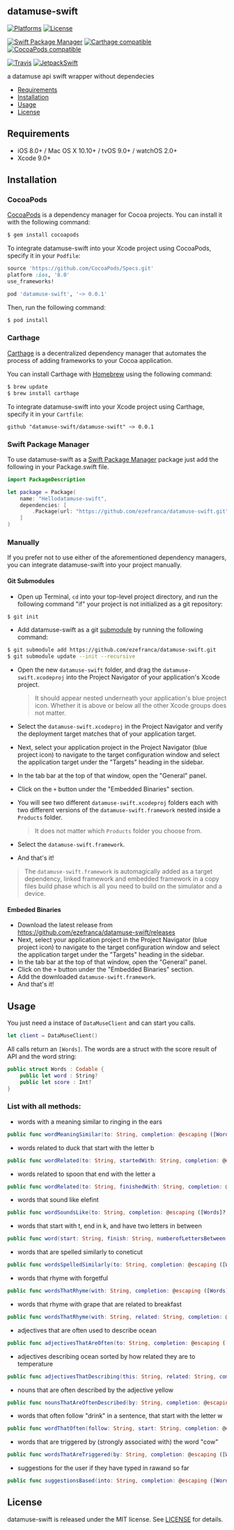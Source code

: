 ## datamuse-swift

[![Platforms](https://img.shields.io/cocoapods/p/datamuse-swift.svg)](https://cocoapods.org/pods/datamuse-swift)
[![License](https://img.shields.io/cocoapods/l/datamuse-swift.svg)](https://raw.githubusercontent.com/ezefranca/datamuse-swift/master/LICENSE)

[![Swift Package Manager](https://img.shields.io/badge/Swift%20Package%20Manager-compatible-brightgreen.svg)](https://github.com/apple/swift-package-manager)
[![Carthage compatible](https://img.shields.io/badge/Carthage-compatible-4BC51D.svg?style=flat)](https://github.com/Carthage/Carthage)
[![CocoaPods compatible](https://img.shields.io/cocoapods/v/datamuse-swift.svg)](https://cocoapods.org/pods/datamuse-swift)

[![Travis](https://img.shields.io/travis/ezefranca/datamuse-swift/master.svg)](https://travis-ci.org/ezefranca/datamuse-swift/branches)
[![JetpackSwift](https://img.shields.io/badge/JetpackSwift-framework-red.svg)](http://github.com/JetpackSwift/Framework)

a datamuse api swift wrapper without dependecies

- [Requirements](#requirements)
- [Installation](#installation)
- [Usage](#usage)
- [License](#license)

## Requirements

- iOS 8.0+ / Mac OS X 10.10+ / tvOS 9.0+ / watchOS 2.0+
- Xcode 9.0+

## Installation

### CocoaPods

[CocoaPods](http://cocoapods.org) is a dependency manager for Cocoa projects. You can install it with the following command:

```bash
$ gem install cocoapods
```

To integrate datamuse-swift into your Xcode project using CocoaPods, specify it in your `Podfile`:

```ruby
source 'https://github.com/CocoaPods/Specs.git'
platform :ios, '8.0'
use_frameworks!

pod 'datamuse-swift', '~> 0.0.1'
```

Then, run the following command:

```bash
$ pod install
```

### Carthage

[Carthage](https://github.com/Carthage/Carthage) is a decentralized dependency manager that automates the process of adding frameworks to your Cocoa application.

You can install Carthage with [Homebrew](http://brew.sh/) using the following command:

```bash
$ brew update
$ brew install carthage
```

To integrate datamuse-swift into your Xcode project using Carthage, specify it in your `Cartfile`:

```ogdl
github "datamuse-swift/datamuse-swift" ~> 0.0.1
```
### Swift Package Manager

To use datamuse-swift as a [Swift Package Manager](https://swift.org/package-manager/) package just add the following in your Package.swift file.

``` swift
import PackageDescription

let package = Package(
    name: "Hellodatamuse-swift",
    dependencies: [
        .Package(url: "https://github.com/ezefranca/datamuse-swift.git", "0.0.1")
    ]
)
```

### Manually

If you prefer not to use either of the aforementioned dependency managers, you can integrate datamuse-swift into your project manually.

#### Git Submodules

- Open up Terminal, `cd` into your top-level project directory, and run the following command "if" your project is not initialized as a git repository:

```bash
$ git init
```

- Add datamuse-swift as a git [submodule](http://git-scm.com/docs/git-submodule) by running the following command:

```bash
$ git submodule add https://github.com/ezefranca/datamuse-swift.git
$ git submodule update --init --recursive
```

- Open the new `datamuse-swift` folder, and drag the `datamuse-swift.xcodeproj` into the Project Navigator of your application's Xcode project.

    > It should appear nested underneath your application's blue project icon. Whether it is above or below all the other Xcode groups does not matter.

- Select the `datamuse-swift.xcodeproj` in the Project Navigator and verify the deployment target matches that of your application target.
- Next, select your application project in the Project Navigator (blue project icon) to navigate to the target configuration window and select the application target under the "Targets" heading in the sidebar.
- In the tab bar at the top of that window, open the "General" panel.
- Click on the `+` button under the "Embedded Binaries" section.
- You will see two different `datamuse-swift.xcodeproj` folders each with two different versions of the `datamuse-swift.framework` nested inside a `Products` folder.

    > It does not matter which `Products` folder you choose from.

- Select the `datamuse-swift.framework`.

- And that's it!

> The `datamuse-swift.framework` is automagically added as a target dependency, linked framework and embedded framework in a copy files build phase which is all you need to build on the simulator and a device.

#### Embeded Binaries

- Download the latest release from https://github.com/ezefranca/datamuse-swift/releases
- Next, select your application project in the Project Navigator (blue project icon) to navigate to the target configuration window and select the application target under the "Targets" heading in the sidebar.
- In the tab bar at the top of that window, open the "General" panel.
- Click on the `+` button under the "Embedded Binaries" section.
- Add the downloaded `datamuse-swift.framework`.
- And that's it!

## Usage

You just need a instace of `DataMuseClient` and can start you calls.

```swift
let client = DataMuseClient()
```

All calls return an `[Words]`.  The words are a struct with the score result of API and the word string:

```swift
public struct Words : Codable {
    public let word : String?
    public let score : Int?
}
```

### List with all methods:

 - words with a meaning similar to ringing in the ears
```swift
public func wordMeaningSimilar(to: String, completion: @escaping ([Words]?, NSError?) -> Void)
```
- words related to duck that start with the letter b
```swift
public func wordRelated(to: String, startedWith: String, completion: @escaping ([Words]?, NSError?) -> Void)

```
- words related to spoon that end with the letter a
```swift
public func wordRelated(to: String, finishedWith: String, completion: @escaping ([Words]?, NSError?) -> Void)

```
- words that sound like elefint
```swift
public func wordSoundsLike(to: String, completion: @escaping ([Words]?, NSError?) -> Void)

```
- words that start with t, end in k, and have two letters in between
```swift
public func word(start: String, finish: String, numberofLettersBetween: Int, completion: @escaping ([Words]?, NSError?) -> Void)
```
- words that are spelled similarly to coneticut
```swift
public func wordsSpelledSimilarly(to: String, completion: @escaping ([Words]?, NSError?) -> Void)

```
- words that rhyme with forgetful
```swift
public func wordsThatRhyme(with: String, completion: @escaping ([Words]?, NSError?) -> Void)

```
- words that rhyme with grape that are related to breakfast
```swift
public func wordsThatRhyme(with: String, related: String, completion: @escaping ([Words]?, NSError?) -> Void)

```
- adjectives that are often used to describe ocean
```swift
public func adjectivesThatAreOften(to: String, completion: @escaping ([Words]?, NSError?) -> Void)

```
- adjectives describing ocean sorted by how related they are to temperature
```swift
public func adjectivesThatDescribing(this: String, related: String, completion: @escaping ([Words]?, NSError?) -> Void)

```

- nouns that are often described by the adjective yellow
```swift
public func nounsThatAreOftenDescribed(by: String, completion: @escaping ([Words]?, NSError?) -> Void)

```
- words that often follow "drink" in a sentence, that start with the letter w
```swift
public func wordThatOften(follow: String, start: String, completion: @escaping ([Words]?, NSError?) -> Void)
```
- words that are triggered by (strongly associated with) the word "cow"
```swift
public func wordsThatAreTriggered(by: String, completion: @escaping ([Words]?, NSError?) -> Void)
```
- suggestions for the user if they have typed in rawand so far
```swift
public func suggestionsBased(into: String, completion: @escaping ([Words]?, NSError?) -> Void)
```
## License

datamuse-swift is released under the MIT license. See [LICENSE](https://github.com/ezefranca/datamuse-swift/blob/master/LICENSE) for details.
